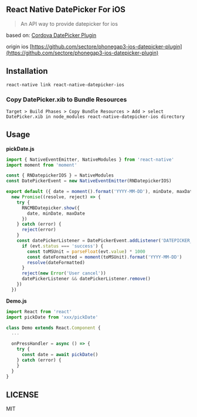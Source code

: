 React Native DatePicker For iOS
---
> An API way to provide datepicker for ios

based on: [Cordova DatePicker Plugin](https://github.com/VitaliiBlagodir/cordova-plugin-datepicker)

origin ios [https://github.com/sectore/phonegap3-ios-datepicker-plugin](https://github.com/sectore/phonegap3-ios-datepicker-plugin)


## Installation
```shell
react-native link react-native-datepicker-ios
```

### Copy DatePicker.xib to Bundle Resources
```
Target > Build Phases > Copy Bundle Resources > Add > select DatePicker.xib in node_modules react-native-datepicker-ios directory
```

## Usage

**pickDate.js**
```js
import { NativeEventEmitter, NativeModules } from 'react-native'
import moment from 'moment'

const { RNDatepickerIOS } = NativeModules
const DatePickerEvent = new NativeEventEmitter(RNDatepickerIOS)

export default ({ date = moment().format('YYYY-MM-DD'), minDate, maxDate }) =>
  new Promise((resolve, reject) => {
    try {
      RNCMBDatepicker.show({
        date, minDate, maxDate
      })
    } catch (error) {
      reject(error)
    }
    const datePickerListener = DatePickerEvent.addListener('DATEPICKER_NATIVE_INVOKE', evt => {
      if (evt.status === 'success') {
        const toMSUnit = parseFloat(evt.value) * 1000
        const dateFormatted = moment(toMSUnit).format('YYYY-MM-DD')
        resolve(dateFormatted)
      }
      reject(new Error('User cancel'))
      datePickerListener && datePickerListener.remove()
    })
  })
```

**Demo.js**
```js
import React from 'react'
import pickDate from 'xxx/pickDate'

class Demo extends React.Component {
  ...

  onPressHandler = async () => {
    try {
      const date = await pickDate()
    } catch (error) {
    }
  }
}
```

LICENSE
---

MIT
